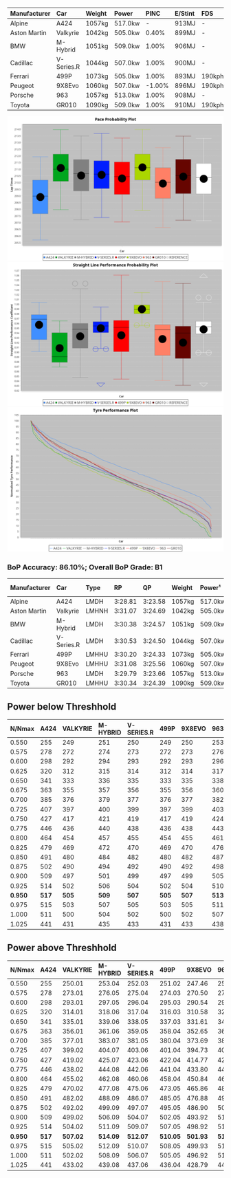 | Manufacturer | Car        | Weight | Power   | PINC    | E/Stint | FDS     |
|:-|:-|:-|:-|:-|:-|:-|
| Alpine       | A424       | 1057kg | 517.0kw |    -    | 913MJ   |    -    |
| Aston Martin | Valkyrie   | 1042kg | 505.0kw | 0.40%   | 899MJ   |    -    |
| BMW          | M-Hybrid   | 1051kg | 509.0kw | 1.00%   | 906MJ   |    -    |
| Cadillac     | V-Series.R | 1044kg | 507.0kw | 1.00%   | 900MJ   |    -    |
| Ferrari      | 499P       | 1073kg | 505.0kw | 1.00%   | 893MJ   | 190kph  |
| Peugeot      | 9X8Evo     | 1060kg | 507.0kw | -1.00%  | 896MJ   | 190kph  |
| Porsche      | 963        | 1057kg | 513.0kw | 1.00%   | 908MJ   |    -    |
| Toyota       | GR010      | 1090kg | 509.0kw | 1.00%   | 910MJ   | 190kph  |

![PACECHART](./IMG/ACOMETHOD.png)
![STRAIGHTLINEPERFORMANCECHART](./IMG/ACOMETHOD_sp.png)
![TYREPERFORMANCECHART](./IMG/ACOMETHOD_tw.png)

### BoP Accuracy: 86.10%; Overall BoP Grade: B1
| Manufacturer | Car        | Type  | RP      | QP      | Weight | Power¹  | Threshhold | PINC    | Power²   | E/Stint | AVG Vmax  | FDS     | RDLC | L/Stint | BOP-Grade | Model Accuracy | Model Points | Match%  | SimDiff |
|:-|:-|:-|:-|:-|:-|:-|:-|:-|:-|:-|:-|:-|:-|:-|:-|:-|:-|:-|:-|
| Alpine       | A424       | LMDH  | 3:28.81 | 3:23.58 | 1057kg | 517.0kw | 210.0kph   |    -    | 517.00kw |  913MJ  | 328.42kph |    -    | 1.01 | 12      | -D1       | 97.47%         | 1810         | 65.04%  | +0.48   |
| Aston Martin | Valkyrie   | LMHNH | 3:31.07 | 3:24.69 | 1042kg | 505.0kw | 210.0kph   | 0.40%   | 507.00kw |  899MJ  | 318.10kph |    -    | 1.04 | 12      | +D1       | 100.00%        | 466          | 69.58%  | #       |
| BMW          | M-Hybrid   | LMDH  | 3:30.38 | 3:24.57 | 1051kg | 509.0kw | 210.0kph   | 1.00%   | 514.10kw |  906MJ  | 323.37kph |    -    | 1.02 | 12      | ~A1       | 100.00%        | 3339         | 100.00% | +0.00   |
| Cadillac     | V-Series.R | LMDH  | 3:30.53 | 3:24.50 | 1044kg | 507.0kw | 210.0kph   | 1.00%   | 512.10kw |  900MJ  | 324.34kph |    -    | 1.02 | 12      | +B1       | 99.00%         | 6039         | 89.79%  | -0.16   |
| Ferrari      | 499P       | LMHHU | 3:30.20 | 3:24.33 | 1073kg | 505.0kw | 210.0kph   | 1.00%   | 510.10kw |  893MJ  | 321.44kph | 190kph  | 1.04 | 12      | ~A1       | 99.56%         | 7418         | 99.60%  | +0.50   |
| Peugeot      | 9X8Evo     | LMHHU | 3:31.08 | 3:25.56 | 1060kg | 507.0kw | 210.0kph   | -1.00%  | 501.90kw |  896MJ  | 331.62kph | 190kph  | 0.99 | 12      | +B2       | 100.00%        | 1889         | 82.70%  | +0.40   |
| Porsche      | 963        | LMDH  | 3:29.79 | 3:23.66 | 1057kg | 513.0kw | 210.0kph   | 1.00%   | 518.10kw |  908MJ  | 321.75kph |    -    | 1.02 | 12      | -B1       | 100.00%        | 14574        | 85.17%  | +0.39   |
| Toyota       | GR010      | LMHHU | 3:30.34 | 3:24.39 | 1090kg | 509.0kw | 210.0kph   | 1.00%   | 514.10kw |  910MJ  | 318.28kph | 190kph  | 1.01 | 12      | ~A1       | 97.78%         | 5323         | 96.89%  | +0.48   |

## Power below Threshhold
| N/Nmax    | A424    | VALKYRIE | M-HYBRID | V-SERIES.R | 499P    | 9X8EVO  | 963     | GR010   |
|:-|:-|:-|:-|:-|:-|:-|:-|:-|
|  0.550    |  255    |  249     |  251     |  250       |  249    |  250    |  253    |  251    |
|  0.575    |  278    |  272     |  274     |  273       |  272    |  273    |  276    |  274    |
|  0.600    |  298    |  292     |  294     |  293       |  292    |  293    |  296    |  294    |
|  0.625    |  320    |  312     |  315     |  314       |  312    |  314    |  317    |  315    |
|  0.650    |  341    |  333     |  336     |  335       |  333    |  335    |  338    |  336    |
|  0.675    |  363    |  355     |  357     |  356       |  355    |  356    |  360    |  357    |
|  0.700    |  385    |  376     |  379     |  377       |  376    |  377    |  382    |  379    |
|  0.725    |  407    |  397     |  400     |  399       |  397    |  399    |  403    |  400    |
|  0.750    |  427    |  417     |  421     |  419       |  417    |  419    |  424    |  421    |
|  0.775    |  446    |  436     |  440     |  438       |  436    |  438    |  443    |  440    |
|  0.800    |  464    |  454     |  457     |  455       |  454    |  455    |  461    |  457    |
|  0.825    |  479    |  469     |  472     |  470       |  469    |  470    |  476    |  472    |
|  0.850    |  491    |  480     |  484     |  482       |  480    |  482    |  487    |  484    |
|  0.875    |  502    |  490     |  494     |  492       |  490    |  492    |  498    |  494    |
|  0.900    |  509    |  497     |  501     |  499       |  497    |  499    |  505    |  501    |
|  0.925    |  514    |  502     |  506     |  504       |  502    |  504    |  510    |  506    |
| **0.950** | **517** | **505**  | **509**  | **507**    | **505** | **507** | **513** | **509** |
|  0.975    |  515    |  503     |  507     |  505       |  503    |  505    |  511    |  507    |
|  1.000    |  511    |  500     |  504     |  502       |  500    |  502    |  507    |  504    |
|  1.025    |  441    |  431     |  435     |  433       |  431    |  433    |  438    |  435    |

## Power above Threshhold
| N/Nmax    | A424    | VALKYRIE   | M-HYBRID   | V-SERIES.R | 499P       | 9X8EVO     | 963        | GR010      |
|:-|:-|:-|:-|:-|:-|:-|:-|:-|
|  0.550    |  255    |  250.01    |  253.04    |  252.03    |  251.02    |  247.46    |  255.06    |  253.04    |
|  0.575    |  278    |  273.01    |  276.05    |  275.04    |  274.03    |  270.50    |  278.07    |  276.05    |
|  0.600    |  298    |  293.01    |  297.05    |  296.04    |  295.03    |  290.54    |  299.08    |  297.05    |
|  0.625    |  320    |  314.01    |  318.06    |  317.04    |  316.03    |  310.58    |  321.08    |  318.06    |
|  0.650    |  341    |  335.01    |  339.06    |  338.05    |  337.03    |  331.61    |  342.09    |  339.06    |
|  0.675    |  363    |  356.01    |  361.06    |  359.05    |  358.04    |  352.65    |  364.09    |  361.06    |
|  0.700    |  385    |  377.01    |  383.07    |  381.05    |  380.04    |  373.69    |  386.10    |  383.07    |
|  0.725    |  407    |  399.02    |  404.07    |  403.06    |  401.04    |  394.73    |  407.10    |  404.07    |
|  0.750    |  427    |  419.02    |  425.07    |  423.06    |  422.04    |  414.77    |  428.11    |  425.07    |
|  0.775    |  446    |  438.02    |  444.08    |  442.06    |  441.04    |  433.80    |  447.11    |  444.08    |
|  0.800    |  464    |  455.02    |  462.08    |  460.06    |  458.04    |  450.84    |  465.12    |  462.08    |
|  0.825    |  479    |  470.02    |  477.08    |  475.06    |  473.05    |  465.86    |  480.12    |  477.08    |
|  0.850    |  491    |  482.02    |  488.09    |  486.07    |  485.05    |  476.88    |  492.12    |  488.09    |
|  0.875    |  502    |  492.02    |  499.09    |  497.07    |  495.05    |  486.90    |  503.13    |  499.09    |
|  0.900    |  509    |  499.02    |  506.09    |  504.07    |  502.05    |  493.92    |  510.13    |  506.09    |
|  0.925    |  514    |  504.02    |  511.09    |  509.07    |  507.05    |  498.92    |  515.13    |  511.09    |
| **0.950** | **517** | **507.02** | **514.09** | **512.07** | **510.05** | **501.93** | **518.13** | **514.09** |
|  0.975    |  515    |  505.02    |  512.09    |  510.07    |  508.05    |  499.93    |  516.13    |  512.09    |
|  1.000    |  511    |  502.02    |  508.09    |  506.07    |  505.05    |  496.92    |  512.13    |  508.09    |
|  1.025    |  441    |  433.02    |  439.08    |  437.06    |  436.04    |  428.79    |  442.11    |  439.08    |
